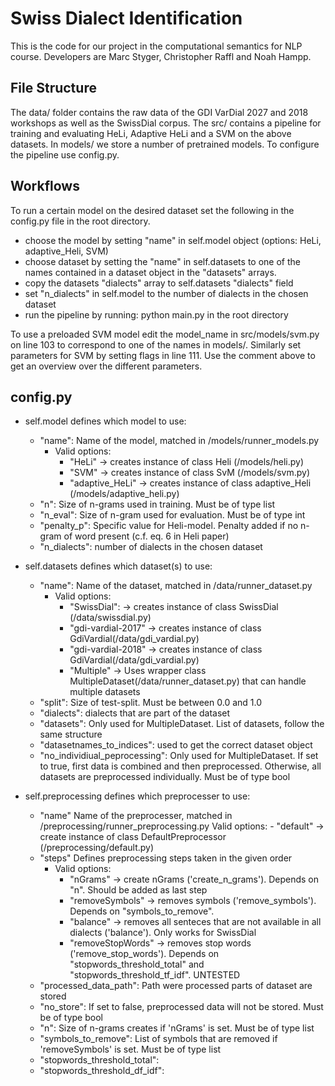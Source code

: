 # Swiss Dialect Identification

This is the code for our project in the computational semantics for NLP course. Developers are Marc Styger, Christopher Raffl and Noah Hampp.

## File Structure
The data/ folder contains the raw data of the GDI VarDial 2027 and 2018 workshops as well as the SwissDial corpus. The src/ contains a pipeline for training and evaluating HeLi, Adaptive HeLi and a SVM on the above datasets. In models/ we store a number of pretrained models. To configure the pipeline use config.py.

## Workflows

To run a certain model on the desired dataset set the following in the config.py file in the root directory.

- choose the model by setting "name" in self.model object (options: HeLi, adaptive_Heli, SVM)
- choose dataset by setting the "name" in self.datasets to one of the names contained in a dataset object in the "datasets" arrays.
- copy the datasets "dialects" array to self.datasets "dialects" field
- set "n_dialects" in self.model to the number of dialects in the chosen dataset
- run the pipeline by running: python main.py in the root directory

To use a preloaded SVM model edit the model_name in src/models/svm.py on line 103 to correspond to one of the names in models/. Similarly set parameters for SVM by setting flags in line 111. Use the comment above to get an overview over the different parameters.

## config.py

- self.model defines which model to use:
    - "name":         Name of the model, matched in /models/runner_models.py
        - Valid options: 
            - "HeLi" -> creates instance of class Heli (/models/heli.py)
            - "SVM"  -> creates instance of class SvM (/models/svm.py)
            - "adaptive_HeLi"   -> creates instance of class adaptive_Heli (/models/adaptive_heli.py)
    - "n":            Size of n-grams used in training. Must be of type list
    - "n_eval":       Size of n-gram used for evaluation. Must be of type int
    - "penalty_p":    Specific value for Heli-model. Penalty added if no n-gram of word present (c.f. eq. 6 in Heli paper)
    - "n_dialects":   number of dialects in the chosen dataset

- self.datasets defines which dataset(s) to use:
    - "name":          Name of the dataset, matched in /data/runner_dataset.py
        - Valid options:
            - "SwissDial":          -> creates instance of class SwissDial (/data/swissdial.py)
            - "gdi-vardial-2017"    -> creates instance of class GdiVardial(/data/gdi_vardial.py)
            - "gdi-vardial-2018"    -> creates instance of class GdiVardial(/data/gdi_vardial.py)
            - "Multiple"            -> Uses wrapper class MultipleDataset(/data/runner_dataset.py) that can handle multiple datasets
    - "split":        Size of test-split. Must be between 0.0 and 1.0
    - "dialects":     dialects that are part of the dataset
    - "datasets":     Only used for MultipleDataset. List of datasets, follow the same structure
    - "datasetnames_to_indices": used to get the correct dataset object
    - "no_individiual_peprocessing":  Only used for MultipleDataset. If set to true, first data is combined and then preprocessed. Otherwise, all datasets are preprocessed individually. Must be of type bool
- self.preprocessing defines which preprocesser to use:
    - "name"          Name of the preprocesser, matched in /preprocessing/runner_preprocessing.py
        Valid options:
            - "default"             -> create instance of class DefaultPreprocessor (/preprocessing/default.py)
    - "steps"         Defines preprocessing steps taken in the given order
        - Valid options:
            - "nGrams"              -> create nGrams ('create_n_grams'). Depends on "n". Should be added as last step
            - "removeSymbols"       -> removes symbols ('remove_symbols'). Depends on "symbols_to_remove".
            - "balance"             -> removes all senteces that are not available in all dialects ('balance'). Only works for SwissDial
            - "removeStopWords"     -> removes stop words ('remove_stop_words'). Depends on "stopwords_threshold_total"
                                            and "stopwords_threshold_tf_idf". UNTESTED
    - "processed_data_path":  Path were processed parts of dataset are stored
    - "no_store":             If set to false, preprocessed data will not be stored. Must be of type bool
    - "n":                    Size of n-grams creates if 'nGrams' is set. Must be of type list
    - "symbols_to_remove":    List of symbols that are removed if 'removeSymbols' is set. Must be of type list
    - "stopwords_threshold_total": 
    - "stopwords_threshold_df_idf":
